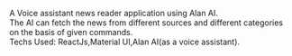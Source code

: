 A Voice assistant news reader application using Alan AI.<br>
The AI can fetch the news from different sources and different categories on the basis of given commands.<br>
Techs Used: ReactJs,Material UI,Alan AI(as a voice assistant).
